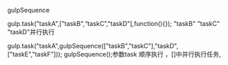 gulpSequence

gulp.task("taskA",["taskB",“taskC”,"taskD"],function(){});
"taskB" "taskC" "taskD"并行执行

gulp.task("taskA",gulpSequence(["taskB","taskC"],"taskD",["taskE","taskF"]));
gulpSequence();参数task 顺序执行 ，[]中并行执行任务,